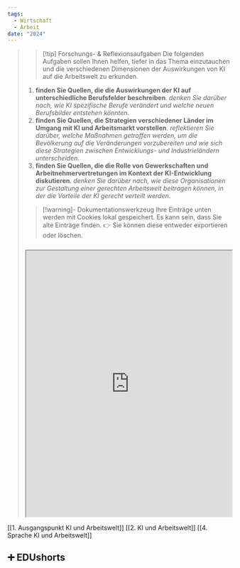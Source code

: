 ```yaml
---
tags:
  - Wirtschaft
  - Arbeit
date: "2024"
---
```

>>[!tip] Forschungs- & Reflexionsaufgaben
>Die folgenden Aufgaben sollen Ihnen helfen, tiefer in das Thema einzutauchen und die verschiedenen Dimensionen der Auswirkungen von KI auf die Arbeitswelt zu erkunden.
>1. **finden Sie Quellen, die die Auswirkungen der KI auf unterschiedliche Berufsfelder beschreiben**. *denken Sie darüber nach, wie KI spezifische Berufe verändert und welche neuen Berufsbilder entstehen könnten*.
>2. **finden Sie Quellen, die Strategien verschiedener Länder im Umgang mit KI und Arbeitsmarkt vorstellen**. *reflektieren Sie darüber, welche Maßnahmen getroffen werden, um die Bevölkerung auf die Veränderungen vorzubereiten und wie sich diese Strategien zwischen Entwicklungs- und Industrieländern unterscheiden*.
>3. **finden Sie Quellen, die die Rolle von Gewerkschaften und Arbeitnehmervertretungen im Kontext der KI-Entwicklung diskutieren**. *denken Sie darüber nach, wie diese Organisationen zur Gestaltung einer gerechten Arbeitswelt beitragen können, in der die Vorteile der KI gerecht verteilt werden*.
>   
>>[!warning]- Dokumentationswerkzeug 
>Ihre Einträge unten werden mit Cookies lokal gespeichert. Es kann sein, dass Sie alte Einträge finden. 
>👉 Sie können diese entweder exportieren oder löschen.
>#####
><iframe width="100%" height="600" src="https://app.Lumi.education/run/nYkJQz" allowfullscreen allow="geolocation *; autoplay; encrypted-media"></iframe>


[[1. Ausgangspunkt KI und Arbeitswelt]]
[[2. KI und Arbeitswelt]]
[[4. Sprache KI und Arbeitswelt]]

## ➕ EDUshorts
